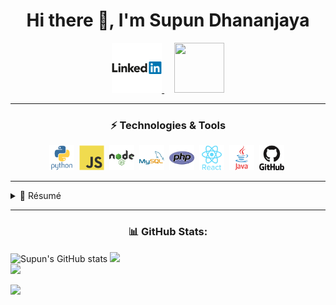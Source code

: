 <h1 align="center">
    Hi there 👋, I'm Supun Dhananjaya
</h1>
<p align="center">
    <a href="https://www.linkedin.com/in/supun-dhananjaya/" >
        <img src="https://github.com/devicons/devicon/blob/master/icons/linkedin/linkedin-original-wordmark.svg" width="80" height="80"/>
    </a>
    &nbsp;
    &nbsp;
    <a href="https://supun-dasanayake.onrender.com">
        <img src="https://www.svgrepo.com/show/130546/world-wide-web.svg" width="80" height="80"/>
    </a>
</p>

---

<h3 align="center">
    ⚡ Technologies & Tools
</h3>

<p align="center">
    <img src="https://github.com/devicons/devicon/blob/master/icons/python/python-original-wordmark.svg" title="Python" alt="Python" width="40" height="40"/>&nbsp;
    <img src="https://github.com/devicons/devicon/blob/master/icons/javascript/javascript-original.svg" title="JavaScript" alt="JavaScript" width="40" height="40"/>&nbsp;
    <img src="https://github.com/devicons/devicon/blob/master/icons/nodejs/nodejs-original-wordmark.svg" title="NodeJS" alt="NodeJS" width="40" height="40"/>&nbsp;
    <img src="https://github.com/devicons/devicon/blob/master/icons/mysql/mysql-original-wordmark.svg" title="MySQL"  alt="MySQL" width="40" height="40"/>&nbsp;
    <img src="https://github.com/devicons/devicon/blob/master/icons/php/php-original.svg" title="PHP"  alt="PHP" width="40" height="40"/>&nbsp;
    <img src="https://github.com/devicons/devicon/blob/master/icons/react/react-original-wordmark.svg" title="React" alt="React" width="40" height="40"/>&nbsp;
    <img src="https://github.com/devicons/devicon/blob/master/icons/java/java-original-wordmark.svg" title="Java" alt="Java" width="40" height="40"/>&nbsp;
    <img src="https://github.com/devicons/devicon/blob/master/icons/github/github-original-wordmark.svg" title="GitHub" alt="GitHub" width="40" height="40"/>&nbsp;
</p>

---


<details>
<summary>📃 Résumé</summary>

<h3 align="center">
    🔭 Projects
</h3>

<!--
<img align="right" src="https://img.shields.io/badge/MySQL-005C84?logo=mysql&logoColor=white" />
<img align="right" src="https://img.shields.io/badge/Symfony-000000?logo=Symfony&logoColor=white" />
<img align="right" src="https://img.shields.io/badge/PHP-777BB4?logo=php&logoColor=white" />
-->

- 👨‍💻 <a href="https://github.com/SupunDhananjaya/PoeticFinder">PoeticFinder</a>\
📅 2023
📍 Individual Project

- 👨‍💻 <a href="https://github.com/SupunDhananjaya/ml_project">Audio Classification Project</a>\
📅 2023
📍 Individual Project

    
- 👨‍💻 <a href="https://github.com/UMiSF">UMiSF Official Website</a>\
📅 2023
📍 Group Project
 

    
- 👨‍💻 <a href="https://github.com/Async-Devs">Agriculture Marketplace and Data Dashboard</a>\
📅 2022 
📍 Semester 5 Software Engineering Group Project

<!--
<img align="right" src="https://img.shields.io/badge/MySQL-005C84?logo=mysql&logoColor=white" />
<img align="right" src="https://img.shields.io/badge/PHP-777BB4?logo=php&logoColor=white" />
-->

- 👨‍💻 <a href="https://supun-dhanajaya.itch.io/cursed">First Person Shooter Game</a>\
📅 2022
📍 Individual Project

<!--
<img align="right" src="https://img.shields.io/badge/MySQL-005C84?logo=mysql&logoColor=white" />
<img align="right" src="https://img.shields.io/badge/PHP-777BB4?logo=php&logoColor=white" />
-->

- 👨‍💻 <a href="https://github.com/Deadline-Chasing-Devs/online-store">Single Vendor Marketplace</a>\
📅 2022
📍 Semester 4 Software Engineering Project

<!--
<img align="right" src="https://img.shields.io/badge/C%2B%2B-00599C?logo=c%2B%2B&logoColor=white" />
<img align="right" src="https://img.shields.io/badge/Qt-41CD52?logo=Qt&logoColor=white" />
-->

- 👨‍💻 <a href="https://github.com/neth99-coder/HRM-System">HR Management System</a>\
📅 2022
📍 Semester 4 Database Management System Project

<!--
<img align="right" src="https://img.shields.io/badge/C%2B%2B-00599C?logo=c%2B%2B&logoColor=white" />
<img align="right" src="https://img.shields.io/badge/Qt-41CD52?logo=Qt&logoColor=white" />
-->

- 👨‍💻 <a href="https://github.com/SupunDhananjaya/Driving-Assistance-System">Driving Assistant System</a>\
📅 2021 
📍 Semester 4 Programming Challenge Project

<!--
<img align="right" src="https://img.shields.io/badge/C%2B%2B-00599C?logo=c%2B%2B&logoColor=white" />
<img align="right" src="https://img.shields.io/badge/Qt-41CD52?logo=Qt&logoColor=white" />
-->

- 👨‍💻 <a href="https://github.com/krishan30/CovInfo">Covid Vaccine and Information Management System</a>\
📅 2021 
📍 Semester 3 Object-Oriented Software Development Project

</details>


---

<h3 align="center">
    📊 GitHub Stats:
</h3>

![Supun's GitHub stats](https://github-readme-stats.vercel.app/api?username=SupunDhananjaya&show_icons=true&theme=synthwave&include_all_commits=true&count_private=true)
![](https://github-readme-streak-stats.herokuapp.com/?user=SupunDhananjaya&theme=synthwave&hide_border=false)<br/>
![](https://github-readme-stats.vercel.app/api/top-langs/?username=SupunDhananjaya&theme=synthwave&hide_border=false&include_all_commits=true&count_private=true&layout=compact)

![](https://komarev.com/ghpvc/?username=SupunDhananjaya)


<!--
**SupunDhananjaya/SupunDhananjaya** is a ✨ _special_ ✨ repository because its `README.md` (this file) appears on your GitHub profile.

Here are some ideas to get you started:

- 🔭 I’m currently working on ...
- 🌱 I’m currently learning ...
- 👯 I’m looking to collaborate on ...
- 🤔 I’m looking for help with ...
- 💬 Ask me about ...
- 📫 How to reach me: ...
- 😄 Pronouns: ...
- ⚡ Fun fact: ...
-->
